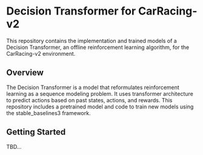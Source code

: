 # Decision Transformer for CarRacing-v2

This repository contains the implementation and trained models of a Decision Transformer, an offline reinforcement learning algorithm, for the CarRacing-v2 environment.

## Overview

The Decision Transformer is a model that reformulates reinforcement learning as a sequence modeling problem. It uses transformer architecture to predict actions based on past states, actions, and rewards. This repository includes a pretrained model and code to train new models using the stable_baselines3 framework.

## Getting Started

TBD...
